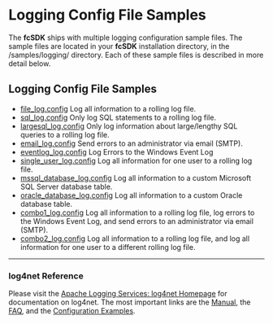 # Logging Config File Samples

The **fcSDK** ships with multiple logging configuration sample files. The sample files are located in your **fcSDK** installation directory, in the /samples/logging/ directory. Each of these sample files is described in more detail below.

## Logging Config File Samples

* [file_log.config](rolling.md)
    Log all information to a rolling log file.
* [sql_log.config](only-sql.md)
    Only log SQL statements to a rolling log file.
* [largesql_log.config](large-queries.md)
    Only log information about large/lengthy SQL queries to a rolling log file.
* [email_log.config](email.md)
    Send errors to an administrator via email (SMTP).
* [eventlog_log.config](windows-events.md)
    Log Errors to the Windows Event Log
* [single_user_log.config](individual-users.md)
    Log all information for one user to a rolling log file.
* [mssql_database_log.config](mssql-login.md)
    Log all information to a custom Microsoft SQL Server database table.
* [oracle_database_log.config](oracle-login.md)
    Log all information to a custom Oracle database table.
* [combo1_log.config](multiple-login-1.md)
    Log all information to a rolling log file, log errors to the Windows Event Log, and send errors to an administrator via email (SMTP).
* [combo2_log.config](multiple-login-2.md)
    Log all information to a rolling log file, and log all information for one user to a different rolling log file.

---

### log4net Reference

Please visit the [Apache Logging Services: log4net Homepage](http://logging.apache.org/log4net/index.html) for documentation on log4net. The most important links are the [Manual](http://logging.apache.org/log4net/release/manual/introduction.html), the [FAQ](http://logging.apache.org/log4net/release/faq.html), and the [Configuration Examples](http://logging.apache.org/log4net/release/config-examples.html).
